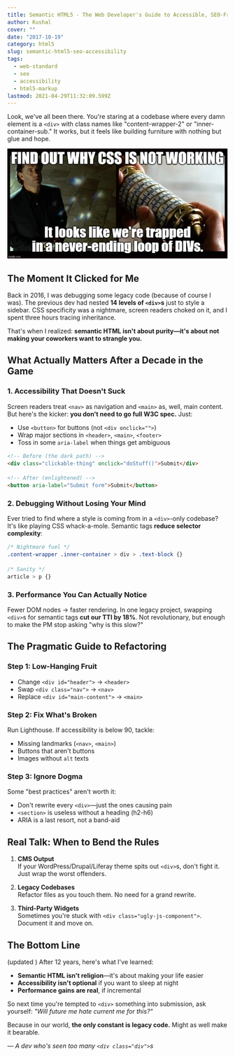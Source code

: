 ```yaml
---
title: Semantic HTML5 - The Web Developer's Guide to Accessible, SEO-Friendly Markup
author: Kushal
cover: ""
date: "2017-10-19"
category: html5
slug: semantic-html5-seo-accessibility
tags:
  - web-standard
  - seo
  - accessibility
  - html5-markup
lastmod: 2021-04-29T11:32:09.599Z
---
```


Look, we've all been there. You're staring at a codebase where every damn element is a `<div>` with class names like "content-wrapper-2" or "inner-container-sub." It works, but it feels like building furniture with nothing but glue and hope.

![Hell of a DIV - HTML5 Semantic](./html5-semantic-img-1.jpg)

## **The Moment It Clicked for Me**

Back in 2016, I was debugging some legacy code (because of course I was). The previous dev had nested **14 levels of `<div>`s** just to style a sidebar. CSS specificity was a nightmare, screen readers choked on it, and I spent three hours tracing inheritance.

That's when I realized: **semantic HTML isn't about purity—it's about not making your coworkers want to strangle you.**



## **What Actually Matters After a Decade in the Game**

### 1. **Accessibility That Doesn't Suck**
Screen readers treat `<nav>` as navigation and `<main>` as, well, main content. But here's the kicker: **you don't need to go full W3C spec.** Just:
- Use `<button>` for buttons (not `<div onclick="">`)
- Wrap major sections in `<header>`, `<main>`, `<footer>`
- Toss in some `aria-label` when things get ambiguous

```html
<!-- Before (the dark path) -->
<div class="clickable-thing" onclick="doStuff()">Submit</div>

<!-- After (enlightened) -->
<button aria-label="Submit form">Submit</button>
```

### 2. **Debugging Without Losing Your Mind**
Ever tried to find where a style is coming from in a `<div>`-only codebase? It's like playing CSS whack-a-mole. Semantic tags **reduce selector complexity**:
```css
/* Nightmare fuel */
.content-wrapper .inner-container > div > .text-block {}

/* Sanity */
article > p {}
```

### 3. **Performance You Can Actually Notice**
Fewer DOM nodes → faster rendering. In one legacy project, swapping `<div>`s for semantic tags **cut our TTI by 18%**. Not revolutionary, but enough to make the PM stop asking "why is this slow?"

## **The Pragmatic Guide to Refactoring**

### **Step 1: Low-Hanging Fruit**
- Change `<div id="header">` → `<header>`
- Swap `<div class="nav">` → `<nav>`
- Replace `<div id="main-content">` → `<main>`

### **Step 2: Fix What's Broken**
Run Lighthouse. If accessibility is below 90, tackle:
- Missing landmarks (`<nav>`, `<main>`)
- Buttons that aren't buttons
- Images without `alt` texts

### **Step 3: Ignore Dogma**
Some "best practices" aren't worth it:
- Don't rewrite every `<div>`—just the ones causing pain
- `<section>` is useless without a heading (h2-h6)
- ARIA is a last resort, not a band-aid

## **Real Talk: When to Bend the Rules**

1. **CMS Output**  
   If your WordPress/Drupal/Liferay theme spits out `<div>`s, don't fight it. Just wrap the worst offenders.

2. **Legacy Codebases**  
   Refactor files as you touch them. No need for a grand rewrite.

3. **Third-Party Widgets**  
   Sometimes you're stuck with `<div class="ugly-js-component">`. Document it and move on.

## **The Bottom Line**
(updated )
After 12 years, here's what I've learned:
- **Semantic HTML isn't religion**—it's about making your life easier
- **Accessibility isn't optional** if you want to sleep at night
- **Performance gains are real**, if incremental

So next time you're tempted to `<div>` something into submission, ask yourself: *"Will future me hate current me for this?"*  

Because in our world, **the only constant is legacy code.** Might as well make it bearable.  

*— A dev who's seen too many `<div class="div">`s*  



<!--stackedit_data:
eyJoaXN0b3J5IjpbMTQ2NjYxMzM3MCwtMjE0MDE1NzQ3NCwxNj
E1NzczMjgyLDE1NjA4MTAyNzMsMTYwNTExNzU3Ml19
-->